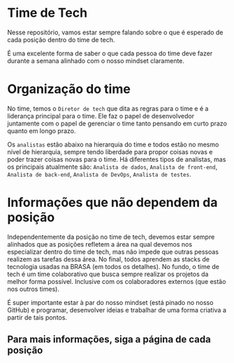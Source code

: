 # Time de Tech

Nesse repositório, vamos estar sempre falando sobre o que é esperado de cada posição dentro do time de tech.

É uma excelente forma de saber o que cada pessoa do time deve fazer durante a semana alinhado com o nosso mindset claramente.


# Organização do time

No time, temos o ``Diretor de tech`` que dita as regras para o time e é a liderança principal para o time. Ele faz o papel de desenvolvedor
juntamente com o papel de gerenciar o time tanto pensando em curto prazo quanto em longo prazo.

Os ``analistas`` estão abaixo na hierarquia do time e todos estão no mesmo nível de hierarquia, sempre tendo liberdade para propor coisas novas e poder trazer coisas novas para o time.
Há diferentes tipos de analistas, mas os principais atualmente são: ``Analista de dados``, ``Analista de front-end``, ``Analista de back-end``, ``Analista de DevOps``, ``Analista de testes``.

# Informações que não dependem da posição

Independentemente da posição no time de tech, devemos estar sempre alinhados que as posições refletem a área na qual devemos nos especializar 
dentro do time de tech, mas não impede que outras pessoas realizem as tarefas dessa área. No final, todos aprendem as stacks de tecnologia usadas na BRASA (em todos os detalhes). No fundo, o time de tech é um time colaborativo que busca sempre realizar 
os projetos da melhor forma possível. Inclusive com os colaboradores externos (que estão nos outros times).

É super importante estar à par do nosso mindset (está pinado no nosso GitHub) e programar, desenvolver ideias e trabalhar de uma forma criativa a partir de tais pontos.

## Para mais informações, siga a página de cada posição